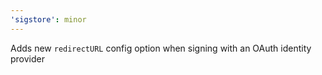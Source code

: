 ```yaml
---
'sigstore': minor
---
```


Adds new `redirectURL` config option when signing with an OAuth identity provider
